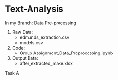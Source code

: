 # Text-Analysis
In my Branch:
Data Pre-processing
1. Raw Data:
   - edmunds_extraction.csv
   - models.csv
2. Code:
   - Group Assignment_Data_Preprocessing.ipynb
3. Output Data:
   - after_extracted_make.xlsx

Task A
